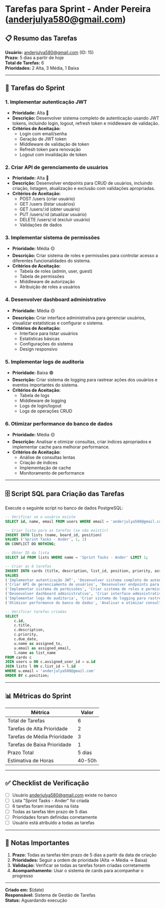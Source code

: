 # Tarefas para Sprint - Ander Pereira (anderjulya580@gmail.com)

## 📋 Resumo das Tarefas
**Usuário:** anderjulya580@gmail.com (ID: 15)  
**Prazo:** 5 dias a partir de hoje  
**Total de Tarefas:** 6  
**Prioridades:** 2 Alta, 3 Média, 1 Baixa  

---

## 🎯 Tarefas do Sprint

### 1. **Implementar autenticação JWT** 
- **Prioridade:** Alta 🔴
- **Descrição:** Desenvolver sistema completo de autenticação usando JWT tokens, incluindo login, logout, refresh token e middleware de validação.
- **Critérios de Aceitação:**
  - Login com email/senha
  - Geração de JWT token
  - Middleware de validação de token
  - Refresh token para renovação
  - Logout com invalidação de token

### 2. **Criar API de gerenciamento de usuários**
- **Prioridade:** Alta 🔴
- **Descrição:** Desenvolver endpoints para CRUD de usuários, incluindo criação, listagem, atualização e exclusão com validações apropriadas.
- **Critérios de Aceitação:**
  - POST /users (criar usuário)
  - GET /users (listar usuários)
  - GET /users/:id (obter usuário)
  - PUT /users/:id (atualizar usuário)
  - DELETE /users/:id (excluir usuário)
  - Validações de dados

### 3. **Implementar sistema de permissões**
- **Prioridade:** Média 🟡
- **Descrição:** Criar sistema de roles e permissões para controlar acesso a diferentes funcionalidades do sistema.
- **Critérios de Aceitação:**
  - Tabela de roles (admin, user, guest)
  - Tabela de permissões
  - Middleware de autorização
  - Atribuição de roles a usuários

### 4. **Desenvolver dashboard administrativo**
- **Prioridade:** Média 🟡
- **Descrição:** Criar interface administrativa para gerenciar usuários, visualizar estatísticas e configurar o sistema.
- **Critérios de Aceitação:**
  - Interface para listar usuários
  - Estatísticas básicas
  - Configurações do sistema
  - Design responsivo

### 5. **Implementar logs de auditoria**
- **Prioridade:** Baixa 🟢
- **Descrição:** Criar sistema de logging para rastrear ações dos usuários e eventos importantes do sistema.
- **Critérios de Aceitação:**
  - Tabela de logs
  - Middleware de logging
  - Logs de login/logout
  - Logs de operações CRUD

### 6. **Otimizar performance do banco de dados**
- **Prioridade:** Média 🟡
- **Descrição:** Analisar e otimizar consultas, criar índices apropriados e implementar cache para melhorar performance.
- **Critérios de Aceitação:**
  - Análise de consultas lentas
  - Criação de índices
  - Implementação de cache
  - Monitoramento de performance

---

## 🗄️ Script SQL para Criação das Tarefas

Execute o seguinte script no banco de dados PostgreSQL:

```sql
-- Verificar se o usuário existe
SELECT id, name, email FROM users WHERE email = 'anderjulya580@gmail.com';

-- Criar lista para as tarefas (se não existir)
INSERT INTO lists (name, board_id, position) 
VALUES ('Sprint Tasks - Ander', 1, 1) 
ON CONFLICT DO NOTHING;

-- Obter ID da lista
SELECT id FROM lists WHERE name = 'Sprint Tasks - Ander' LIMIT 1;

-- Criar as 6 tarefas
INSERT INTO cards (title, description, list_id, position, priority, assigned_user_id, due_date, created_at, updated_at)
VALUES 
('Implementar autenticação JWT', 'Desenvolver sistema completo de autenticação usando JWT tokens, incluindo login, logout, refresh token e middleware de validação.', 1, 1, 'high', 15, NOW() + INTERVAL '5 days', NOW(), NOW()),
('Criar API de gerenciamento de usuários', 'Desenvolver endpoints para CRUD de usuários, incluindo criação, listagem, atualização e exclusão com validações apropriadas.', 1, 2, 'high', 15, NOW() + INTERVAL '5 days', NOW(), NOW()),
('Implementar sistema de permissões', 'Criar sistema de roles e permissões para controlar acesso a diferentes funcionalidades do sistema.', 1, 3, 'medium', 15, NOW() + INTERVAL '5 days', NOW(), NOW()),
('Desenvolver dashboard administrativo', 'Criar interface administrativa para gerenciar usuários, visualizar estatísticas e configurar o sistema.', 1, 4, 'medium', 15, NOW() + INTERVAL '5 days', NOW(), NOW()),
('Implementar logs de auditoria', 'Criar sistema de logging para rastrear ações dos usuários e eventos importantes do sistema.', 1, 5, 'low', 15, NOW() + INTERVAL '5 days', NOW(), NOW()),
('Otimizar performance do banco de dados', 'Analisar e otimizar consultas, criar índices apropriados e implementar cache para melhorar performance.', 1, 6, 'medium', 15, NOW() + INTERVAL '5 days', NOW(), NOW());

-- Verificar tarefas criadas
SELECT 
    c.id,
    c.title,
    c.description,
    c.priority,
    c.due_date,
    u.name as assigned_to,
    u.email as assigned_email,
    l.name as list_name
FROM cards c
JOIN users u ON c.assigned_user_id = u.id
JOIN lists l ON c.list_id = l.id
WHERE u.email = 'anderjulya580@gmail.com'
ORDER BY c.position;
```

---

## 📊 Métricas do Sprint

| Métrica | Valor |
|---------|-------|
| Total de Tarefas | 6 |
| Tarefas de Alta Prioridade | 2 |
| Tarefas de Média Prioridade | 3 |
| Tarefas de Baixa Prioridade | 1 |
| Prazo Total | 5 dias |
| Estimativa de Horas | 40-50h |

---

## ✅ Checklist de Verificação

- [ ] Usuário anderjulya580@gmail.com existe no banco
- [ ] Lista "Sprint Tasks - Ander" foi criada
- [ ] 6 tarefas foram inseridas na lista
- [ ] Todas as tarefas têm prazo de 5 dias
- [ ] Prioridades foram definidas corretamente
- [ ] Usuário está atribuído a todas as tarefas

---

## 📝 Notas Importantes

1. **Prazo:** Todas as tarefas têm prazo de 5 dias a partir da data de criação
2. **Prioridades:** Seguir a ordem de prioridade (Alta → Média → Baixa)
3. **Validação:** Verificar se todas as tarefas foram criadas corretamente
4. **Acompanhamento:** Usar o sistema de cards para acompanhar o progresso

---

**Criado em:** $(date)  
**Responsável:** Sistema de Gestão de Tarefas  
**Status:** Aguardando execução
